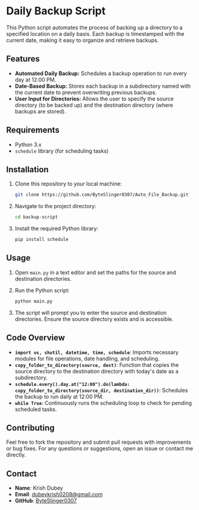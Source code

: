 # Daily Backup Script

This Python script automates the process of backing up a directory to a specified location on a daily basis. Each backup is timestamped with the current date, making it easy to organize and retrieve backups.

## Features

- **Automated Daily Backup:** Schedules a backup operation to run every day at 12:00 PM.
- **Date-Based Backup:** Stores each backup in a subdirectory named with the current date to prevent overwriting previous backups.
- **User Input for Directories:** Allows the user to specify the source directory (to be backed up) and the destination directory (where backups are stored).

## Requirements

- Python 3.x
- `schedule` library (for scheduling tasks)

## Installation

1. Clone this repository to your local machine:
    ```bash
    git clone https://github.com/ByteSlinger0307/Auto_File_Backup.git
    ```

2. Navigate to the project directory:
    ```bash
    cd backup-script
    ```

3. Install the required Python library:
    ```bash
    pip install schedule
    ```

## Usage

1. Open `main.py` in a text editor and set the paths for the source and destination directories.

2. Run the Python script:
    ```bash
    python main.py
    ```

3. The script will prompt you to enter the source and destination directories. Ensure the source directory exists and is accessible.

## Code Overview

- **`import os, shutil, datetime, time, schedule`**: Imports necessary modules for file operations, date handling, and scheduling.
- **`copy_folder_to_directory(source, dest)`**: Function that copies the source directory to the destination directory with today's date as a subdirectory.
- **`schedule.every().day.at("12:00").do(lambda: copy_folder_to_directory(source_dir, destination_dir))`**: Schedules the backup to run daily at 12:00 PM.
- **`while True`**: Continuously runs the scheduling loop to check for pending scheduled tasks.

## Contributing

Feel free to fork the repository and submit pull requests with improvements or bug fixes. For any questions or suggestions, open an issue or contact me directly.


## Contact

- **Name**: Krish Dubey
- **Email**: [dubeykrish0208@gmail.com](mailto:dubeykrish0208@gmail.com)
- **GitHub**: [ByteSlinger0307](https://github.com/ByteSlinger0307)
